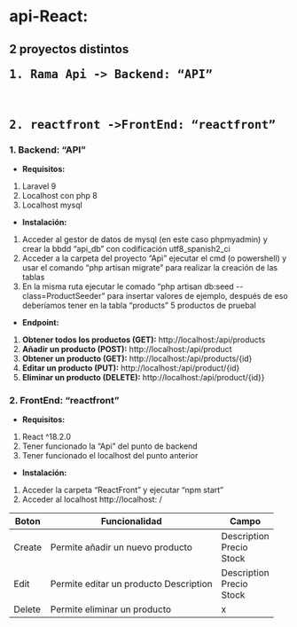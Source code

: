 # api-React:
<h2>
  2 proyectos distintos<br>
  <pre>1. Rama Api -> Backend: “API”</pre><br>
  <pre>2. reactfront ->FrontEnd: “reactfront”</pre>
</h2>
<h3>1. Backend: “API”</h3>
<ul>
  <li><b>Requisitos:</b></li>
</ul>
<ol>
  <li>Laravel 9</li>
  <li>Localhost con php 8</li>
  <li>Localhost mysql</li>
</ol>
<ul>
  <li><b>Instalación:</b></li>
</ul>
<ol>
  <li>Acceder al gestor de datos de mysql (en este caso phpmyadmin) y crear la bbdd “api_db” con codificación utf8_spanish2_ci</li>
  <li>Acceder a la carpeta del proyecto “Api” ejecutar el cmd (o powershell) y usar el comando “php artisan migrate” para realizar la creación de las tablas</li>
  <li>En la misma ruta ejecutar le comado “php artisan db:seed --class=ProductSeeder” para insertar valores de ejemplo, después de eso deberíamos tener en la tabla “products” 5 productos de pruebal</li>
</ol>
<ul>
  <li><b>Endpoint:</b></li>
</ul>
<ol>
  <li><b>Obtener todos los productos (GET):</b> http://localhost:<YOU_PORT>/api/products</li>
  <li><b>Añadir un producto (POST):</b> http://localhost:<YOU_PORT>/api/product</li>
  <li><b>Obtener un producto (GET):</b> http://localhost:<YOU_PORT>/api/products/{id}</li>
  <li><b>Editar un producto (PUT):</b> http://localhost:<YOU_PORT>/api/product/{id}</li>
  <li><b>Eliminar un producto (DELETE):</b> http://localhost:<YOU_PORT>/api/product/{id}}</li>
</ol>
<h3>2. FrontEnd: “reactfront”</h3>
<ul>
  <li><b>Requisitos:</b></li>
</ul>
<ol>
  <li>React ^18.2.0</li>
  <li>Tener funcionado la “Api” del punto de backend</li>
  <li>Tener funcionado el localhost del punto anterior</li>
</ol>
<ul>
  <li><b>Instalación:</b></li>
</ul>
<ol>
  <li>Acceder la carpeta “ReactFront” y ejecutar “npm start”</li>
  <li>Acceder al localhost http://localhost: <YOU_PORT>/</li>
</ol>
<table>
  <thead>
    <th>Boton</th>
    <th>Funcionalidad</th>
    <th>Campo</th>
  </thead>
  <tbody>
    <tr>
      <td>Create</td>
      <td>Permite añadir un nuevo producto</td>
      <td>Description<br>Precio<br>Stock<br></td>
    </tr>
    <tr>
      <td>Edit</td>
      <td>Permite editar un producto	Description</td>
      <td>Description<br>Precio<br>Stock<br></td>
    </tr>
    <tr>
      <td>Delete</td>
      <td>Permite eliminar un producto</td>
      <td>x</td>
    </tr>
  </tbody>
</table>

